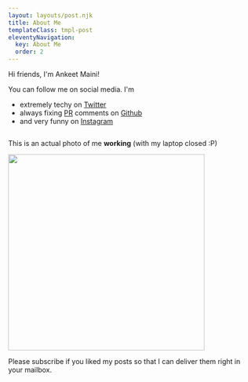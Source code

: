 ```yaml
---
layout: layouts/post.njk
title: About Me
templateClass: tmpl-post
eleventyNavigation:
  key: About Me
  order: 2
---
```


Hi friends, I'm Ankeet Maini!

You can follow me on social media. I'm 
- extremely techy on [Twitter](https://twitter.com/ankeetmaini)
- always fixing [PR](https://twitter.com/ankeetmaini/status/1285994292666871814) comments on [Github](https://github.com/ankeetmaini/)
- and very funny on [Instagram](https://www.instagram.com/ankeetmaini/)

<div class="warning" style="display: inline-block">

This is an actual photo of me **working** (with my laptop closed :P)

<img src="https://instagram.fblr1-3.fna.fbcdn.net/v/t51.2885-15/sh0.08/e35/p640x640/88162524_3204996546198141_8798735926738611070_n.jpg?_nc_ht=instagram.fblr1-3.fna.fbcdn.net&_nc_cat=109&_nc_ohc=rltA7yoKGcoAX9pm3xm&_nc_tp=25&oh=b17e261f5dccc76c1180b1457f59c630&oe=5FAFAF54" width="400px">
</div>

Please subscribe if you liked my posts so that I can deliver them right in your mailbox.